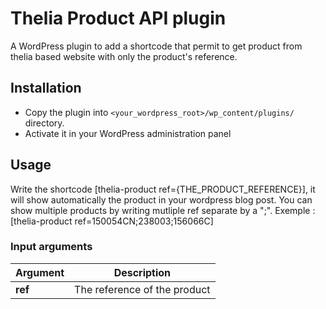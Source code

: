# Thelia Product API plugin

A WordPress plugin to add a shortcode that permit to get product from thelia based website with only the product's reference. 

## Installation

* Copy the plugin into ```<your_wordpress_root>/wp_content/plugins/``` directory.
* Activate it in your WordPress administration panel

## Usage

Write the shortcode [thelia-product ref={THE_PRODUCT_REFERENCE}], it will show automatically the product in your wordpress blog post.
You can show multiple products by writing mutliple ref separate by a ";".
Exemple : [thelia-product ref=150054CN;238003;156066C]

### Input arguments

|Argument |Description |
|---      |--- |
|**ref** | The reference of the product |
